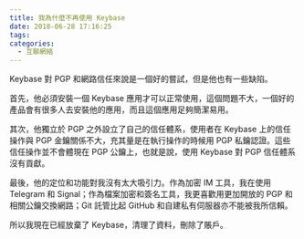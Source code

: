 ```yaml
---
title: 我為什麼不再使用 Keybase
date: 2018-06-28 17:16:25
tags:
categories:
  - 互聯網絡
---
```


Keybase 對 PGP 和網路信任來說是一個好的嘗試，但是他也有一些缺陷。

首先，他必須安裝一個 Keybase 應用才可以正常使用，這個問題不大，一個好的產品會有很多人去安裝他的應用，而且這個應用足夠簡潔易用。

其次，他獨立於 PGP 之外設立了自己的信任體系，使用者在 Keybase 上的信任操作與 PGP 金鑰關係不大，充其量是在執行操作的時候用 PGP 私鑰認證。這些信任操作並不會體現在 PGP 公鑰上，也就是說，使用 Keybase 對 PGP 信任體系沒有貢獻。

最後，他的定位和功能對我沒有太大吸引力。作為加密 IM 工具，我在使用 Telegram 和 Signal；作為檔案加密和簽名工具，我更喜歡用更加開放的 PGP 和相關公鑰交換網路；Git 託管比起 GitHub 和自建私有伺服器亦不能被我所信賴。

所以我現在已經放棄了 Keybase，清理了資料，刪除了賬戶。
